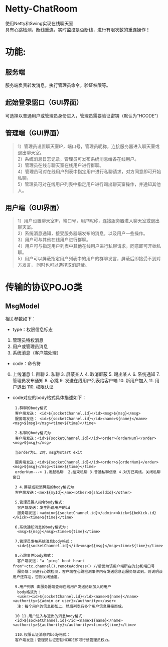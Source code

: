 # Netty-ChatRoom
使用Netty和Swing实现在线聊天室  
具有心跳检测，断线重连，实时监控是否断线，进行有限次数的重连操作！
# 功能:
## 服务端
服务端负责转发消息，执行管理员命令，验证权限等。
## 起始登录窗口（GUI界面）
可选择以普通用户或管理员身份进入，管理员需要验证密钥（默认为“HCODE”）
## 管理端（GUI界面）
> 1）管理员设置聊天室IP，端口号，管理员昵称，连接服务器进入聊天室或退出聊天室。  
> 2）系统消息日志记录，管理员可发布系统消息给各在线用户。  
> 3）管理员在线与聊天室在线用户进行群聊。   
> 4）管理员可对在线用户列表中指定用户进行私聊请求，对方同意即可开始私聊。  
> 5）管理员可对在线用户列表中指定用户进行踢出聊天室操作，并通知其他人。  

## 用户端（GUI界面）
> 1）用户设置聊天室IP，端口号，用户昵称，连接服务器进入聊天室或退出聊天室。  
> 2）系统消息通知，接受服务器端发布的消息，以及用户一些操作。  
> 3）用户可与其他在线用户进行群聊。  
> 4）用户可与指定用户列表中其他在线用户进行私聊请求，同意即可开始私聊。  
> 5）用户可以屏蔽指定用户列表中的用户的群聊发言，屏蔽后即接受不到对方发言， 同时也可以选择取消屏蔽。  
# 传输的协议POJO类 
## MsgModel
相关参数如下：
-  type：权限信息标志  
1. 管理员特权消息 
2. 用户或管理员消息 
3. 系统消息（客户端处理）
-  code：命令符 
0. 上线消息 1. 群聊 2. 私聊 3. 屏蔽某人 4. 取消屏蔽 5. 踢出某人 6. 系统通知 7. 管理员发布通知 8. 心跳 9. 发送在线用户列表给客户端 10. 新用户加入 11. 用户退出 110. 权限认证
-  code对应的body格式具体描述如下：
      
        1.群聊的body格式
        客户端发送： <id>${socketChannel.id}</id><msg>${msg}</msg>
        服务端发送： <id>${socketChannel.id}</id><name>${name}</name><msg>${msg}</msg><time>${time}</time>

        2.私聊的body格式为
        客户端发送：<id>${socketChannel.id}</id><order>{orderNum}</order><msg>${msg}</msg>

        当order为1，2时，msg为start exit

        服务端发送：<id>${socketChannel.id}</id><order>${orderNum}</order><msg>${msg}</msg><time>${time}</time>
        orderNum---> 1.发起私聊  2.结束私聊 3.普通私聊信息 4.对方已离线，关闭私聊窗口

        3 4.屏蔽或取消屏蔽的body格式为
        客户端发送：<me>${myId}</me><other>${shieldId}</other>

        5.管理员踢人指令body格式：
         客户端发送：发生所选用户的id
         服务端发送：<admin>${socketChannel.id}</admin><kick>${beKick.id}</kick><time>${time}</time>

        6.系统通知消息的body格式为：
         <msg>${msg}</msg><time>${time}</time>

        7.管理员发布系统消息body格式：
         <id>${socketChannel.id}</id><msg>${msg}</msg><time>${time}</time>

        8.心跳事件body格式：
         客户端发送："a ‘ping’ beat heart from"+ctx.channel().remoteAddress() //后面为该用户端所在的ip和端口号
         服务端：只进行心跳检测，客户端在心跳检测事件内有发送信息让服务端读到，则说明该用户还存活，否则关闭通道。

        9.用户列表 由服务器端查询在线用户发送给新加入的用户 
         body格式为：
         <user><id>${socketChannel.id}</id><name>${name}</name><authority>${admin or user}</authority></user>
         注：每个用户的信息都如上，然后列表有多个用户信息拼接而成。

        10 11.用户进入与退出的消息body格式：
        <id>${socketChannel.id}</id><name>${name}</name><authority>${authority}</authority><time>${time}</time>

        110.权限认证消息的body格式：
        客户端发送：管理员认证密钥HCODE即可行驶管理员权力。

    
